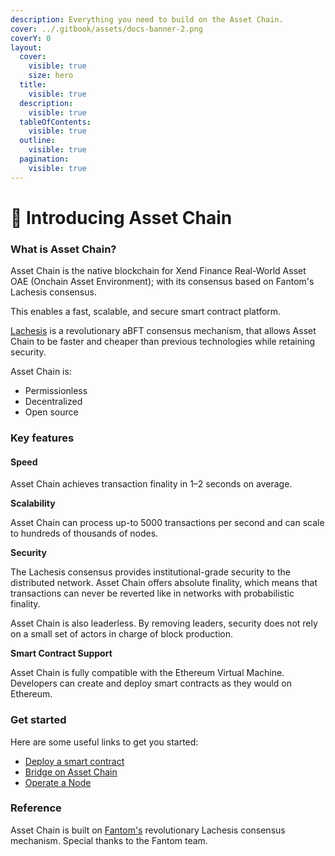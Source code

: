 ```yaml
---
description: Everything you need to build on the Asset Chain.
cover: ../.gitbook/assets/docs-banner-2.png
coverY: 0
layout:
  cover:
    visible: true
    size: hero
  title:
    visible: true
  description:
    visible: true
  tableOfContents:
    visible: true
  outline:
    visible: true
  pagination:
    visible: true
---
```


# 🔵 Introducing Asset Chain

### What is Asset Chain? <a href="#what-is-fantom" id="what-is-fantom"></a>

Asset Chain is the native blockchain for Xend Finance Real-World Asset OAE (Onchain Asset Environment); with its consensus based on Fantom's Lachesis consensus.

This enables a fast, scalable, and secure smart contract platform.

[Lachesis](https://docs.fantom.foundation/technology/lachesis-abft) is a revolutionary aBFT consensus mechanism, that allows Asset Chain to be faster and cheaper than previous technologies while retaining security.

Asset Chain is:

* Permissionless
* Decentralized
* Open source

### Key features <a href="#key-features" id="key-features"></a>

#### Speed <a href="#speed" id="speed"></a>

Asset Chain achieves transaction finality in 1–2 seconds on average.

**Scalability**

Asset Chain can process up-to 5000 transactions per second and can scale to hundreds of thousands of nodes.

**Security**

The Lachesis consensus provides institutional-grade security to the distributed network. Asset Chain offers absolute finality, which means that transactions can never be reverted like in networks with probabilistic finality.

Asset Chain is also leaderless. By removing leaders, security does not rely on a small set of actors in charge of block production.

**Smart Contract Support**

Asset Chain is fully compatible with the Ethereum Virtual Machine. Developers can create and deploy smart contracts as they would on Ethereum.

### Get started <a href="#get-started" id="get-started"></a>

Here are some useful links to get you started:

* [Deploy a smart contract](quick-start.md)
* [Bridge on Asset Chain](../tools/bridge.md)
* [Operate a Node](../tools/operate-a-node.md)

### Reference

Asset Chain is built on [Fantom's](https://fantom.foundation/) revolutionary Lachesis consensus mechanism. Special thanks to the Fantom team.

